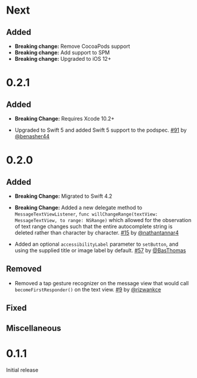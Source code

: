 # Next

## Added

- **Breaking change:** Remove CocoaPods support
- **Breaking change:** Add support to SPM
- **Breaking change:** Upgraded to iOS 12+

# 0.2.1

## Added

- **Breaking Change:** Requires Xcode 10.2+

- Upgraded to Swift 5 and added Swift 5 support to the podspec. [#91](https://github.com/GitHawkApp/MessageViewController/pull/91) by [@benasher44](https://github.com/benasher44)

# 0.2.0

## Added

- **Breaking Change:** Migrated to Swift 4.2

- **Breaking Change:** Added a new delegate method to `MessageTextViewListener`, `func willChangeRange(textView: MessageTextView, to range: NSRange)` which allowed for the observation of text range changes such that the entire autocomplete string is deleted rather than character by character. [#15](https://github.com/GitHawkApp/MessageViewController/pull/15) by [@nathantannar4](https://github.com/nathantannar4)

- Added an optional `accessibilityLabel` parameter to `setButton`, and using the supplied title or image label by default. [#57](https://github.com/GitHawkApp/MessageViewController/pull/57) by [@BasThomas](https://github.com/BasThomas)

## Removed

- Removed a tap gesture recognizer on the message view that would call `becomeFirstResponder()` on the text view. [#9](https://github.com/GitHawkApp/MessageViewController/pull/9) by [@rizwankce](https://github.com/rizwankce)

## Fixed

## Miscellaneous

# 0.1.1

Initial release
